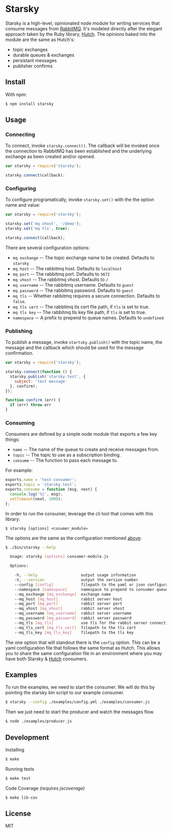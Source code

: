 
# Starsky

Starsky is a high-level, opinionated node module for writing services that consume messages from [RabbitMQ](https://www.rabbitmq.com/). It's modeled directly after the elegant approach taken by the Ruby library, [Hutch](https://github.com/gocardless/hutch). The opinions baked into the module are the same as Hutch's:

  - topic exchanges
  - durable queues & exchanges
  - persistant messages
  - publisher confirms

## Install

With npm:

```sh
$ npm install starsky
```

## Usage

### Connecting

To connect, invoke `starsky.connect()`. The callback will be invoked once the connection to RabbitMQ has been established and the underlying exchange as been created and/or opened.

```js
var starsky = require('starsky');

starsky.connect(callback);
```

### Configuring

To configure programatically, invoke `starsky.set()` with the the option name and value:

```js
var starsky = require('starsky');

starsky.set('mq vhost', '/demo');
starsky.set('mq tls', true);

starsky.connect(callback);
```

There are several configuration options:

  - `mq exchange` -- The topic exchange name to be created. Defaults to `starsky`
  - `mq host` -- The rabbitmq host. Defaults to `localhost`
  - `mq port` -- The rabbitmq port. Defaults to `5672`
  - `mq vhost` -- The rabbitmq vhost. Defaults to `/`
  - `mq username` -- The rabbitmq username. Defaults to `guest`
  - `mq password` -- The rabbitmq password. Defaults to `guest`
  - `mq tls` -- Whether rabbitmq requires a secure connection. Defaults to `false`.
  - `mq tls cert` -- The rabbitmq tls cert file path, if `tls` is set to true.
  - `mq tls key` -- The rabbitmq tls key file path, if `tls` is set to true.
  - `namespace` -- A prefix to prepend to queue names. Defaults to `undefined`

### Publishing

To publish a message, invoke `startsky.publish()` with the topic name, the message and the callback which should be used for the message confirmation.

```js
var starsky = require('starsky');

starsky.connect(function () {
  starsky.publish('starsky.test', {
    subject: 'test message'
  }, confirm);
});

function confirm (err) {
  if (err) throw err
}
```

### Consuming

Consumers are defined by a simple node module that exports a few key things:

  - `name` -- The name of the queue to create and receive messages from.
  - `topic` -- The topic to use as a subscription binding.
  - `consume` -- The function to pass each message to.

For example:

```js
exports.name = 'test-consumer';
exports.topic = 'starsky.test';
exports.consume = function (msg, next) {
  console.log('%j', msg);
  setTimeout(next, 1000);
};
```

In order to run the consumer, leverage the cli tool that comes with this library:

```
$ starsky [options] <cosumer_module>
```

The options are the same as the configuration mentioned [above](#configuring):

```sh
$ ./bin/starsky --help

  Usage: starsky [options] consumer-module.js

  Options:

    -h, --help                   output usage information
    -V, --version                output the version number
    --config [config]            filepath to the yaml or json configuration
    --namespace [namespace]      namespace to prepend to consumer queue names
    --mq_exchange [mq_exchange]  exchange name
    --mq_host [mq_host]          rabbit server host
    --mq_port [mq_port]          rabbit server port
    --mq_vhost [mq_vhost]        rabbit server vhost
    --mq_username [mq_username]  rabbit server username
    --mq_password [mq_password]  rabbit server password
    --mq_tls [mq_tls]            use tls for the rabbit server connection
    --mq_tls_cert [mq_tls_cert]  filepath to the tls cert
    --mq_tls_key [mq_tls_key]    filepath to the tls key
```

The one option that will standout there is the `config` option. This can be a yaml configuration file that follows the same format as Hutch. This allows you to share the same configuration file in an environment where you may have both Starsky & [Hutch](https://github.com/gocardless/hutch) consumers.

## Examples

To run the examples, we need to start the consumer. We will do this by pointing the starsky bin script to our example consumer.

```sh
$ starsky --config ./examples/config.yml ./examples/consumer.js
```

Then we just need to start the producer and watch the messages flow.

```sh
$ node ./examples/producer.js
```

## Development

Installing

```sh
$ make
```

Running tests

```sh
$ make test
```

Code Coverage *(requires jscoverage)*

```sh
$ make lib-cov
```

## License

MIT
